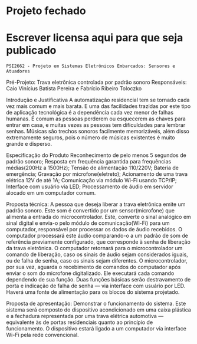 # Projeto fechado
# Escrever licensa aqui para que seja publicado

    PSI2662 - Projeto em Sistemas Eletrônicos Embarcados: Sensores e Atuadores

Pré-Projeto: Trava eletrônica controlada por padrão sonoro
Responsáveis: Caio Vinícius Batista Pereira e Fabrício Ribeiro Toloczko

Introdução e Justificativa
    A automatização residencial tem se tornado cada vez mais comum e mais barata. E uma das facilidades trazidas por este tipo de aplicação tecnológica é a dependência cada vez menor de falhas humanas. É comum as pessoas perderem ou esquecerem as chaves para entrar em casa, e muitas vezes as pessoas tem dificuldades para lembrar senhas. Músicas são trechos sonoros facilmente memorizáveis, além disso extremamente seguros, pois o número de músicas existentes é muito grande e disperso. 

Especificação do Produto
Reconhecimento de pelo menos 5 segundos de padrão sonoro;
Resposta em frequência garantida para frequências médias(200Hz a 1500Hz);
Tensão de alimentação 110/220V;
Bateria de emergência;
Gravação por microfone(eletreto);
Acionamento de uma trava elétrica 12V de até 1A;
Comunicação via módulo Wi-Fi usando TCP/IP;
Interface com usuário via LED;
Processamento de áudio em servidor alocado em um computador comum.

Proposta técnica:
A pessoa que deseja liberar a trava eletrônica emite um padrão sonoro. Este som é convertido por um sensor(microfone) que alimenta a entrada do microcontrolador. Este, converte o sinal analógico em sinal digital e envia-o pelo módulo de comunicação(Wi-Fi) para um computador, responsável por processar os dados de áudio recebidos.
O computador processará este áudio comparando-o  a um padrão de som de referência previamente configurado, que corresponde à senha de liberação da trava eletrônica. O computador retornará para o microcontrolador um comando de liberação, caso os sinais de áudio sejam considerados iguais, ou de falha de senha, caso os sinais sejam diferentes.
O microcontrolador, por sua vez, aguarda o recebimento de comandos do computador após enviar o som do microfone digitalizado. Ele executará cada comando dependendo de sua função. Duas funções básicas serão destravamento de porta e indicação de falha de senha — via interface com usuário por LED.
Haverá uma fonte de alimentação para os blocos do sistema projetado.

Proposta de apresentação:
Demonstrar o funcionamento do sistema. Este sistema será composto do dispositivo acondicionado em uma caixa plástica e a fechadura representada por uma trava elétrica automotiva — equivalente às de portas residenciais quanto ao princípio de funcionamento. O dispositivo estará ligado a um computador via interface Wi-Fi pela rede convencional.

